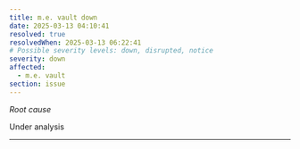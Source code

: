 ```yaml
---
title: m.e. vault down
date: 2025-03-13 04:10:41
resolved: true
resolvedWhen: 2025-03-13 06:22:41
# Possible severity levels: down, disrupted, notice
severity: down
affected:
  - m.e. vault
section: issue
---
```


*Root cause*

Under analysis

---


